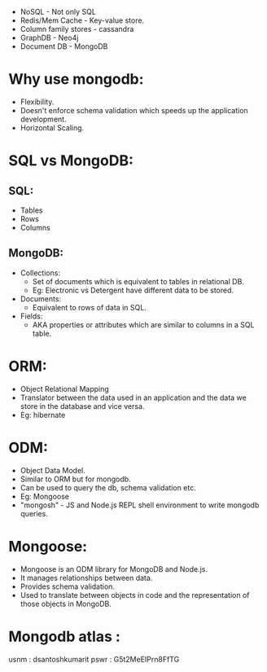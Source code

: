 - NoSQL - Not only SQL
- Redis/Mem Cache - Key-value store.
- Column family stores - cassandra
- GraphDB - Neo4j
- Document DB - MongoDB

# Why use mongodb:
- Flexibility.
- Doesn't enforce schema validation which speeds up the application development.
- Horizontal Scaling.

# SQL vs MongoDB:
## SQL:
- Tables
- Rows
- Columns

## MongoDB:
- Collections:
    - Set of documents which is equivalent to tables in relational DB.
    - Eg: Electronic vs Detergent have different data to be stored.
- Documents:
    - Equivalent to rows of data in SQL.
- Fields:
    - AKA properties or attributes which are similar to columns in a SQL table.

# ORM:
- Object Relational Mapping
- Translator between the data used in an application and the data we store in the database and vice versa.
- Eg: hibernate

# ODM:
- Object Data Model.
- Similar to ORM but for mongodb.
- Can be used to query the db, schema validation etc.
- Eg: Mongoose
- "mongosh" - JS and Node.js REPL shell environment to write mongodb queries.

# Mongoose:
- Mongoose is an ODM library for MongoDB and Node.js.
- It manages relationships between data. 
- Provides schema validation.
- Used to translate between objects in code and the representation of those objects in MongoDB.

# Mongodb atlas :
usnm : dsantoshkumarit
pswr : G5t2MeEIPrn8FfTG